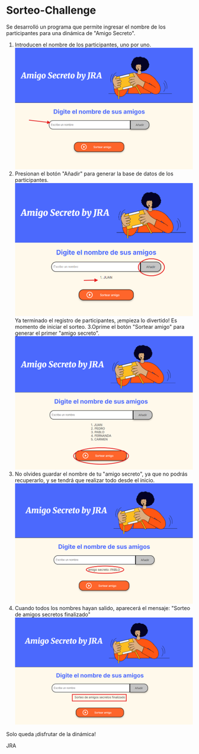 # Sorteo-Challenge

Se desarrolló un programa que permite ingresar el nombre de los participantes para una dinámica de "Amigo Secreto".

1. Introducen el nombre de los participantes, uno por uno.
![alt text](image.png)
2. Presionan el botón "Añadir" para generar la base de datos de los participantes.
![alt text](image-1.png)
Ya terminado el registro de participantes, ¡empieza lo divertido!
Es momento de iniciar el sorteo.
3.Oprime el botón "Sortear amigo" para generar el primer "amigo secreto".
![alt text](image-3.png)
4. No olvides guardar el nombre de tu "amigo secreto", ya que no podrás recuperarlo, y se tendrá que realizar todo desde el inicio.
![alt text](image-4.png)
5. Cuando todos los nombres hayan salido, aparecerá el mensaje:
"Sorteo de amigos secretos finalizado"
![alt text](image-5.png)

Solo queda ¡disfrutar de la dinámica!

JRA

